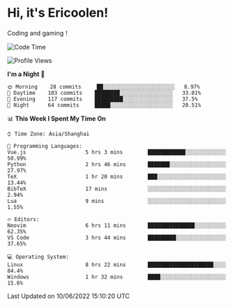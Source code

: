 # Hi, it's Ericoolen!
Coding and gaming！

<!--START_SECTION:waka-->
![Code Time](http://img.shields.io/badge/Code%20Time-316%20hrs%2036%20mins-blue)

![Profile Views](http://img.shields.io/badge/Profile%20Views-12-blue)

**I'm a Night 🦉** 

```text
🌞 Morning    28 commits     ██░░░░░░░░░░░░░░░░░░░░░░░   8.97% 
🌆 Daytime    103 commits    ████████░░░░░░░░░░░░░░░░░   33.01% 
🌃 Evening    117 commits    █████████░░░░░░░░░░░░░░░░   37.5% 
🌙 Night      64 commits     █████░░░░░░░░░░░░░░░░░░░░   20.51%

```


📊 **This Week I Spent My Time On** 

```text
⌚︎ Time Zone: Asia/Shanghai

💬 Programming Languages: 
Vue.js                   5 hrs 3 mins        ████████████░░░░░░░░░░░░░   50.99% 
Python                   2 hrs 46 mins       ███████░░░░░░░░░░░░░░░░░░   27.97% 
TeX                      1 hr 20 mins        ███░░░░░░░░░░░░░░░░░░░░░░   13.44% 
BibTeX                   17 mins             ░░░░░░░░░░░░░░░░░░░░░░░░░   2.94% 
Lua                      9 mins              ░░░░░░░░░░░░░░░░░░░░░░░░░   1.55%

🔥 Editors: 
Neovim                   6 hrs 11 mins       ███████████████░░░░░░░░░░   62.35% 
VS Code                  3 hrs 44 mins       █████████░░░░░░░░░░░░░░░░   37.65%

💻 Operating System: 
Linux                    8 hrs 22 mins       █████████████████████░░░░   84.4% 
Windows                  1 hr 32 mins        ████░░░░░░░░░░░░░░░░░░░░░   15.6%

```


 Last Updated on 10/06/2022 15:10:20 UTC
<!--END_SECTION:waka-->

